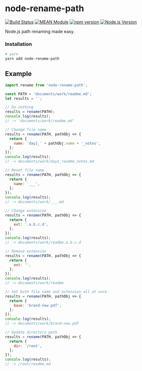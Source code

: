 # node-rename-path

[![Build Status](https://github.com/mgenware/lit-button/workflows/Build/badge.svg)](https://github.com/mgenware/node-rename-pathactions)
[![MEAN Module](https://img.shields.io/badge/MEAN%20Module-TypeScript-blue.svg)](https://github.com/mgenware/MEAN-Module)
[![npm version](https://badge.fury.io/js/node-rename-path.svg)](https://badge.fury.io/js/node-rename-path)
[![Node.js Version](http://img.shields.io/node/v/node-rename-path.svg)](https://nodejs.org/en/)

Node.js path renaming made easy.

### Installation

```sh
# yarn
yarn add node-rename-path
```

## Example

```js
import rename from 'node-rename-path';

const PATH = 'documents/work/readme.md';
let results = '';

// Do nothing
results = rename(PATH);
console.log(results);
// -> 'documents/work/readme.md'

// Change file name
results = rename(PATH, pathObj => {
  return {
    name: 'day1_' + pathObj.name + '_notes',
  };
});
console.log(results);
// -> documents/work/day1_readme_notes.md

// Reset file name
results = rename(PATH, pathObj => {
  return {
    name: '___',
  };
});
console.log(results);
// -> documents/work/___.md

// Change extension
results = rename(PATH, pathObj => {
  return {
    ext: '.a.b.c.d',
  };
});
console.log(results);
// -> documents/work/readme.a.b.c.d

// Remove extension
results = rename(PATH, pathObj => {
  return {
    ext: '',
  };
});
console.log(results);
// -> documents/work/readme

// Set both file name and extension all at once
results = rename(PATH, pathObj => {
  return {
    base: 'brand-new.pdf',
  };
});
console.log(results);
// -> documents/work/brand-new.pdf

// Update directory path
results = rename(PATH, pathObj => {
  return {
    dir: '/root',
  };
});
console.log(results);
// -> /root/readme.md
```
